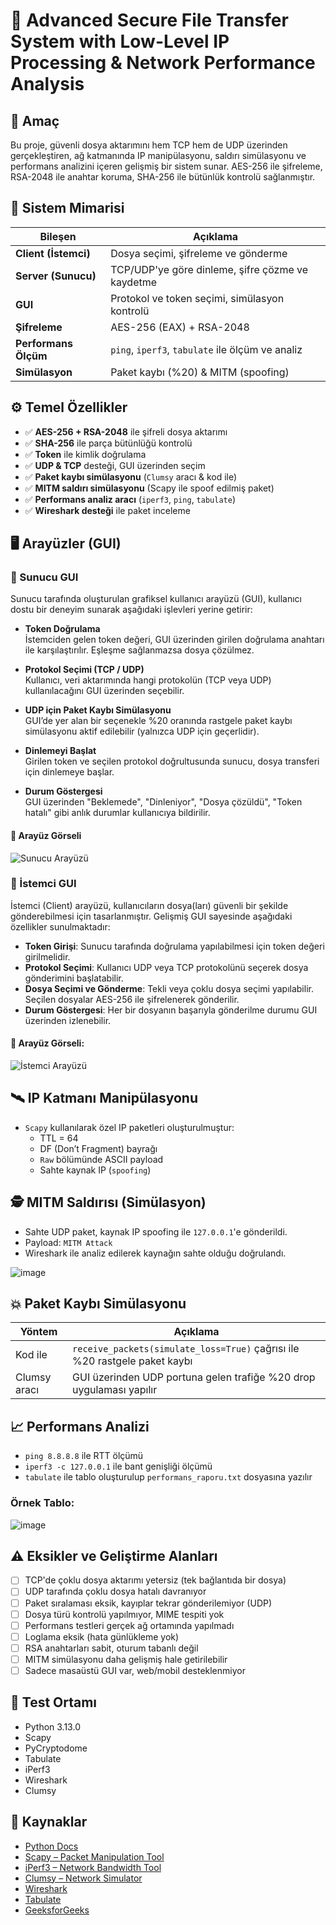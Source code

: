 # 🔐 Advanced Secure File Transfer System with Low-Level IP Processing & Network Performance Analysis

## 📌 Amaç

Bu proje, güvenli dosya aktarımını hem TCP hem de UDP üzerinden gerçekleştiren, ağ katmanında IP manipülasyonu, saldırı simülasyonu ve performans analizini içeren gelişmiş bir sistem sunar. AES-256 ile şifreleme, RSA-2048 ile anahtar koruma, SHA-256 ile bütünlük kontrolü sağlanmıştır.

## 🧱 Sistem Mimarisi

| Bileşen            | Açıklama                                                   |
|--------------------|------------------------------------------------------------|
| **Client (İstemci)**     | Dosya seçimi, şifreleme ve gönderme                      |
| **Server (Sunucu)**      | TCP/UDP'ye göre dinleme, şifre çözme ve kaydetme         |
| **GUI**             | Protokol ve token seçimi, simülasyon kontrolü             |
| **Şifreleme**        | AES-256 (EAX) + RSA-2048                                   |
| **Performans Ölçüm** | `ping`, `iperf3`, `tabulate` ile ölçüm ve analiz           |
| **Simülasyon**       | Paket kaybı (%20) & MITM (spoofing)                        |

## ⚙️ Temel Özellikler

- ✅ **AES-256 + RSA-2048** ile şifreli dosya aktarımı  
- ✅ **SHA-256** ile parça bütünlüğü kontrolü  
- ✅ **Token** ile kimlik doğrulama  
- ✅ **UDP & TCP** desteği, GUI üzerinden seçim  
- ✅ **Paket kaybı simülasyonu** (`Clumsy` aracı & kod ile)  
- ✅ **MITM saldırı simülasyonu** (Scapy ile spoof edilmiş paket)  
- ✅ **Performans analiz aracı** (`iperf3`, `ping`, `tabulate`)  
- ✅ **Wireshark desteği** ile paket inceleme  

## 🖥️ Arayüzler (GUI)

### 🔹 Sunucu GUI
Sunucu tarafında oluşturulan grafiksel kullanıcı arayüzü (GUI), kullanıcı dostu bir deneyim sunarak aşağıdaki işlevleri yerine getirir:

- **Token Doğrulama**  
  İstemciden gelen token değeri, GUI üzerinden girilen doğrulama anahtarı ile karşılaştırılır. Eşleşme sağlanmazsa dosya çözülmez.

- **Protokol Seçimi (TCP / UDP)**  
  Kullanıcı, veri aktarımında hangi protokolün (TCP veya UDP) kullanılacağını GUI üzerinden seçebilir.

- **UDP için Paket Kaybı Simülasyonu**  
  GUI’de yer alan bir seçenekle %20 oranında rastgele paket kaybı simülasyonu aktif edilebilir (yalnızca UDP için geçerlidir).

- **Dinlemeyi Başlat**  
  Girilen token ve seçilen protokol doğrultusunda sunucu, dosya transferi için dinlemeye başlar.

- **Durum Göstergesi**  
  GUI üzerinden "Beklemede", "Dinleniyor", "Dosya çözüldü", "Token hatalı" gibi anlık durumlar kullanıcıya bildirilir.

#### 📸 Arayüz Görseli

![Sunucu Arayüzü](https://github.com/user-attachments/assets/87770241-596f-4bae-80fb-d81d35d2d8bf)

### 🔹 İstemci GUI

İstemci (Client) arayüzü, kullanıcıların dosya(ları) güvenli bir şekilde gönderebilmesi için tasarlanmıştır. Gelişmiş GUI sayesinde aşağıdaki özellikler sunulmaktadır:

- **Token Girişi**: Sunucu tarafında doğrulama yapılabilmesi için token değeri girilmelidir.
- **Protokol Seçimi**: Kullanıcı UDP veya TCP protokolünü seçerek dosya gönderimini başlatabilir.
- **Dosya Seçimi ve Gönderme**: Tekli veya çoklu dosya seçimi yapılabilir. Seçilen dosyalar AES-256 ile şifrelenerek gönderilir.
- **Durum Göstergesi**: Her bir dosyanın başarıyla gönderilme durumu GUI üzerinden izlenebilir.

#### 📸 Arayüz Görseli:
![İstemci Arayüzü](https://github.com/user-attachments/assets/e91d0f64-9577-4d86-b457-6c2469811196)


## 🛰️ IP Katmanı Manipülasyonu

- `Scapy` kullanılarak özel IP paketleri oluşturulmuştur:
  - TTL = 64
  - DF (Don’t Fragment) bayrağı
  - `Raw` bölümünde ASCII payload
  - Sahte kaynak IP (`spoofing`)

## 🕵️ MITM Saldırısı (Simülasyon)

- Sahte UDP paket, kaynak IP spoofing ile `127.0.0.1`'e gönderildi.
- Payload: `MITM Attack`
- Wireshark ile analiz edilerek kaynağın sahte olduğu doğrulandı.

![image](https://github.com/user-attachments/assets/9a93d54c-b0d5-40da-b951-2b2e1fb95985)


## 💥 Paket Kaybı Simülasyonu

| Yöntem        | Açıklama                                                                 |
|---------------|--------------------------------------------------------------------------|
| Kod ile       | `receive_packets(simulate_loss=True)` çağrısı ile %20 rastgele paket kaybı |
| Clumsy aracı  | GUI üzerinden UDP portuna gelen trafiğe %20 drop uygulaması yapılır     |

## 📈 Performans Analizi

- `ping 8.8.8.8` ile RTT ölçümü
- `iperf3 -c 127.0.0.1` ile bant genişliği ölçümü
- `tabulate` ile tablo oluşturulup `performans_raporu.txt` dosyasına yazılır

### Örnek Tablo:
![image](https://github.com/user-attachments/assets/a871d8c8-4780-4758-a3e4-179fe68ca421)


## ⚠️ Eksikler ve Geliştirme Alanları

- [ ] TCP'de çoklu dosya aktarımı yetersiz (tek bağlantıda bir dosya)
- [ ] UDP tarafında çoklu dosya hatalı davranıyor
- [ ] Paket sıralaması eksik, kayıplar tekrar gönderilemiyor (UDP)
- [ ] Dosya türü kontrolü yapılmıyor, MIME tespiti yok
- [ ] Performans testleri gerçek ağ ortamında yapılmadı
- [ ] Loglama eksik (hata günlükleme yok)
- [ ] RSA anahtarları sabit, oturum tabanlı değil
- [ ] MITM simülasyonu daha gelişmiş hale getirilebilir
- [ ] Sadece masaüstü GUI var, web/mobil desteklenmiyor

## 🧪 Test Ortamı

- Python 3.13.0
- Scapy
- PyCryptodome
- Tabulate
- iPerf3
- Wireshark
- Clumsy

## 🔗 Kaynaklar

- [Python Docs](https://docs.python.org/3/)
- [Scapy – Packet Manipulation Tool](https://scapy.net)
- [iPerf3 – Network Bandwidth Tool](https://github.com/esnet/iperf)
- [Clumsy – Network Simulator](https://jagt.github.io/clumsy/)
- [Wireshark](https://www.wireshark.org/)
- [Tabulate](https://pypi.org/project/tabulate/)
- [GeeksforGeeks](https://www.geeksforgeeks.org)


